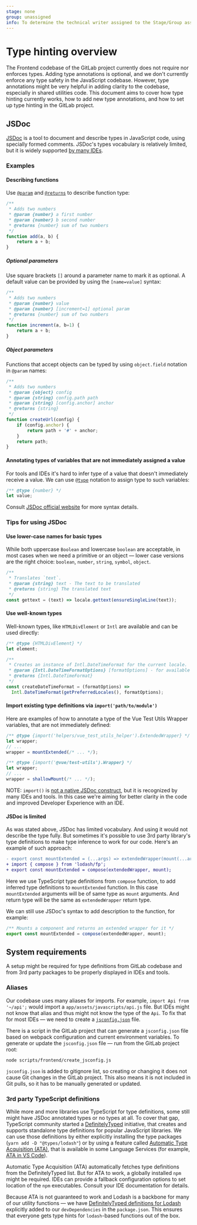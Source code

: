```yaml
---
stage: none
group: unassigned
info: To determine the technical writer assigned to the Stage/Group associated with this page, see https://about.gitlab.com/handbook/product/ux/technical-writing/#assignments
---
```


# Type hinting overview

The Frontend codebase of the GitLab project currently does not require nor enforces types. Adding
type annotations is optional, and we don't currently enforce any type safety in the JavaScript
codebase. However, type annotations might be very helpful in adding clarity to the codebase,
especially in shared utilities code. This document aims to cover how type hinting currently works,
how to add new type annotations, and how to set up type hinting in the GitLab project.

## JSDoc

[JSDoc](https://jsdoc.app/) is a tool to document and describe types in JavaScript code, using
specially formed comments. JSDoc's types vocabulary is relatively limited, but it is widely
supported [by many IDEs](https://en.wikipedia.org/wiki/JSDoc#JSDoc_in_use).

### Examples

#### Describing functions

Use [`@param`](https://jsdoc.app/tags-param.html) and [`@returns`](https://jsdoc.app/tags-returns.html)
to describe function type:

```javascript
/**
 * Adds two numbers
 * @param {number} a first number
 * @param {number} b second number
 * @returns {number} sum of two numbers
 */
function add(a, b) {
    return a + b;
}
```

##### Optional parameters

Use square brackets `[]` around a parameter name to mark it as optional. A default value can be
provided by using the `[name=value]` syntax:

```javascript
/**
 * Adds two numbers
 * @param {number} value
 * @param {number} [increment=1] optional param
 * @returns {number} sum of two numbers
 */
function increment(a, b=1) {
    return a + b;
}
```

##### Object parameters

Functions that accept objects can be typed by using `object.field` notation in `@param` names:

```javascript
/**
 * Adds two numbers
 * @param {object} config
 * @param {string} config.path path
 * @param {string} [config.anchor] anchor
 * @returns {string}
 */
function createUrl(config) {
    if (config.anchor) {
        return path + '#' + anchor;
    }
    return path;
}
```

#### Annotating types of variables that are not immediately assigned a value

For tools and IDEs it's hard to infer type of a value that doesn't immediately receive a value. We
can use [`@type`](https://jsdoc.app/tags-type.html) notation to assign type to such variables:

```javascript
/** @type {number} */
let value;
```

Consult [JSDoc official website](https://jsdoc.app/) for more syntax details.

### Tips for using JSDoc

#### Use lower-case names for basic types

While both uppercase `Boolean` and lowercase `boolean` are acceptable, in most cases when we need a
primitive or an object — lower case versions are the right choice: `boolean`, `number`, `string`,
`symbol`, `object`.

```javascript
/**
 * Translates `text`.
 * @param {string} text - The text to be translated
 * @returns {string} The translated text
 */
const gettext = (text) => locale.gettext(ensureSingleLine(text));
```

#### Use well-known types

Well-known types, like `HTMLDivElement` or `Intl` are available and can be used directly:

```javascript
/** @type {HTMLDivElement} */
let element;
```

```javascript
/**
 * Creates an instance of Intl.DateTimeFormat for the current locale.
 * @param {Intl.DateTimeFormatOptions} [formatOptions] - for available options, please see https://developer.mozilla.org/en-US/docs/Web/JavaScript/Reference/Global_Objects/DateTimeFormat
 * @returns {Intl.DateTimeFormat}
 */
const createDateTimeFormat = (formatOptions) =>
  Intl.DateTimeFormat(getPreferredLocales(), formatOptions);
```

#### Import existing type definitions via `import('path/to/module')`

Here are examples of how to annotate a type of the Vue Test Utils Wrapper variables, that are not
immediately defined:

```javascript
/** @type {import('helpers/vue_test_utils_helper').ExtendedWrapper} */
let wrapper;
// ...
wrapper = mountExtended(/* ... */);
```

```javascript
/** @type {import('@vue/test-utils').Wrapper} */
let wrapper;
// ...
wrapper = shallowMount(/* ... */);
```

NOTE:
`import()` is [not a native JSDoc construct](https://github.com/jsdoc/jsdoc/issues/1645), but it is
recognized by many IDEs and tools. In this case we're aiming for better clarity in the code and
improved Developer Experience with an IDE.

#### JSDoc is limited

As was stated above, JSDoc has limited vocabulary. And using it would not describe the type fully.
But sometimes it's possible to use 3rd party library's type definitions to make type inference to
work for our code. Here's an example of such approach:

```diff
- export const mountExtended = (...args) => extendedWrapper(mount(...args));
+ import { compose } from 'lodash/fp';
+ export const mountExtended = compose(extendedWrapper, mount); 
```

Here we use TypeScript type definitions from `compose` function, to add inferred type definitions to
`mountExtended` function. In this case `mountExtended` arguments will be of same type as `mount`
arguments. And return type will be the same as `extendedWrapper` return type.

We can still use JSDoc's syntax to add description to the function, for example:

```javascript
/** Mounts a component and returns an extended wrapper for it */
export const mountExtended = compose(extendedWrapper, mount);
```

## System requirements

A setup might be required for type definitions from GitLab codebase and from 3rd party packages to
be properly displayed in IDEs and tools.

### Aliases

Our codebase uses many aliases for imports. For example, `import Api from '~/api';` would import a
`app/assets/javascripts/api.js` file. But IDEs might not know that alias and thus might not know the
type of the `Api`. To fix that for most IDEs — we need to create a
[`jsconfig.json`](https://code.visualstudio.com/docs/languages/jsconfig) file.

There is a script in the GitLab project that can generate a `jsconfig.json` file based on webpack
configuration and current environment variables. To generate or update the `jsconfig.json` file —
run from the GitLab project root:

```shell
node scripts/frontend/create_jsconfig.js
```

`jsconfig.json` is added to gitignore list, so creating or changing it does not cause Git changes in
the GitLab project. This also means it is not included in Git pulls, so it has to be manually
generated or updated.

### 3rd party TypeScript definitions

While more and more libraries use TypeScript for type definitions, some still might have JSDoc
annotated types or no types at all. To cover that gap, TypeScript community started a
[DefinitelyTyped](https://github.com/DefinitelyTyped/DefinitelyTyped) initiative, that creates and
supports standalone type definitions for popular JavaScript libraries. We can use those definitions
by either explicitly installing the type packages (`yarn add -D "@types/lodash"`) or by using a
feature called [Automatic Type Acquisition (ATA)](https://www.typescriptlang.org/tsconfig#typeAcquisition),
that is available in some Language Services
(for example, [ATA in VS Code](https://github.com/microsoft/TypeScript/wiki/JavaScript-Language-Service-in-Visual-Studio#user-content--automatic-acquisition-of-type-definitions)).

Automatic Type Acquisition (ATA) automatically fetches type definitions from the DefinitelyTyped
list. But for ATA to work, a globally installed `npm` might be required. IDEs can provide a fallback
configuration options to set location of the `npm` executables. Consult your IDE documentation for
details.

Because ATA is not guaranteed to work and Lodash is a backbone for many of our utility functions
— we have [DefinitelyTyped definitions for Lodash](https://www.npmjs.com/package/@types/lodash)
explicitly added to our `devDependencies` in the `package.json`. This ensures that everyone gets
type hints for `lodash`-based functions out of the box.
